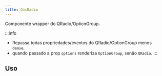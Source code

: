 ```yaml
---
title: QasRadio
---
```


Componente wrapper do QRadio/OptionGroup.

:::info
- Repassa todas propriedades/eventos do QRadio/OptionGroup menos `dense`.
- quando passado a prop `options` renderiza `OptionGroup`, senão `QRadio`.
:::

## Uso

<doc-example file="QasRadio/Basic" title="Básico" />
<doc-example file="QasRadio/OptionGroup" title="Com opções" />
